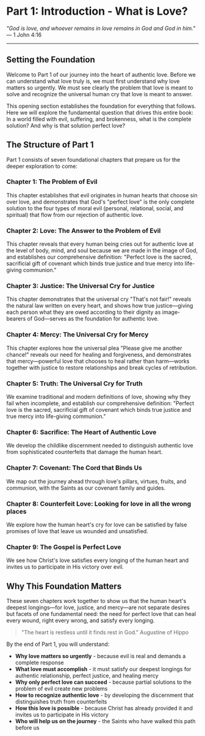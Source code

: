 # Part 1: Introduction - What is Love?

*"God is love, and whoever remains in love remains in God and God in him."*
— 1 John 4:16

---

## Setting the Foundation

Welcome to Part 1 of our journey into the heart of authentic love. Before we can understand what love truly is, we must first understand why love matters so urgently. We must see clearly the problem that love is meant to solve and recognize the universal human cry that love is meant to answer.

This opening section establishes the foundation for everything that follows. Here we will explore the fundamental question that drives this entire book: In a world filled with evil, suffering, and brokenness, what is the complete solution? And why is that solution perfect love?

## The Structure of Part 1

Part 1 consists of seven foundational chapters that prepare us for the deeper exploration to come:

### Chapter 1: The Problem of Evil
This chapter establishes that evil originates in human hearts that choose sin over love, and demonstrates that God's "perfect love" is the only complete solution to the four types of moral evil (personal, relational, social, and spiritual) that flow from our rejection of authentic love.

### Chapter 2: Love: The Answer to the Problem of Evil
This chapter reveals that every human being cries out for authentic love at the level of body, mind, and soul because we are made in the image of God, and establishes our comprehensive definition: "Perfect love is the sacred, sacrificial gift of covenant which binds true justice and true mercy into life-giving communion."

### Chapter 3: Justice: The Universal Cry for Justice
This chapter demonstrates that the universal cry "That's not fair!" reveals the natural law written on every heart, and shows how true justice—giving each person what they are owed according to their dignity as image-bearers of God—serves as the foundation for authentic love.

### Chapter 4: Mercy: The Universal Cry for Mercy
This chapter explores how the universal plea "Please give me another chance!" reveals our need for healing and forgiveness, and demonstrates that mercy—powerful love that chooses to heal rather than harm—works together with justice to restore relationships and break cycles of retribution.

### Chapter 5: Truth: The Universal Cry for Truth
We examine traditional and modern definitions of love, showing why they fail when incomplete, and establish our comprehensive definition: "Perfect love is the sacred, sacrificial gift of covenant which binds true justice and true mercy into life-giving communion."

### Chapter 6: Sacrifice: The Heart of Authentic Love
We develop the childlike discernment needed to distinguish authentic love from sophisticated counterfeits that damage the human heart.

### Chapter 7: Covenant: The Cord that Binds Us
We map out the journey ahead through love's pillars, virtues, fruits, and communion, with the Saints as our covenant family and guides.

### Chapter 8: Counterfeit Love: Looking for love in all the wrong places
We explore how the human heart's cry for love can be satisfied by false promises of love that leave us wounded and unsatisfied.

### Chapter 9: The Gospel is Perfect Love
We see how Christ's love satisfies every longing of the human heart and invites us to participate in His victory over evil.

## Why This Foundation Matters

These seven chapters work together to show us that the human heart's deepest longings—for love, justice, and mercy—are not separate desires but facets of one fundamental need: the need for perfect love that can heal every wound, right every wrong, and satisfy every longing.

> "The heart is restless until it finds rest in God."
> Augustine of Hippo

By the end of Part 1, you will understand:
- **Why love matters so urgently** - because evil is real and demands a complete response
- **What love must accomplish** - it must satisfy our deepest longings for authentic relationship, perfect justice, and healing mercy
- **Why only perfect love can succeed** - because partial solutions to the problem of evil create new problems
- **How to recognize authentic love** - by developing the discernment that distinguishes truth from counterfeits
- **How this love is possible** - because Christ has already provided it and invites us to participate in His victory
- **Who will help us on the journey** - the Saints who have walked this path before us
